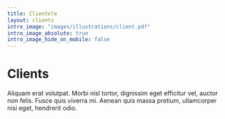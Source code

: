 ```yaml
---
title: Clientele
layout: clients
intro_image: "images/illustrations/client.pdf"
intro_image_absolute: true
intro_image_hide_on_mobile: false
---
```

# Clients
Aliquam erat volutpat. Morbi nisl tortor, dignissim eget efficitur vel, auctor non felis. Fusce quis viverra mi. Aenean quis massa pretium, ullamcorper nisi eget, hendrerit odio.
